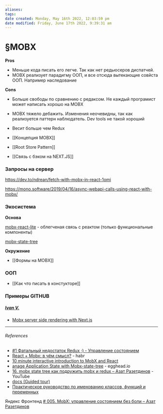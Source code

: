 ```yaml
---
aliases: 
tags: 
date created: Monday, May 16th 2022, 12:03:59 pm
date modified: Friday, June 17th 2022, 9:39:31 am
---
```


# §MOBX

**Pros**
- Меньше кода писать его легче. Так как нет редьюсеров диспатчей.
- MOBX реализует парадигму ООП, и все отсюда вытекающие совйста ООП. Например наследование

**Cons**
- Больше свободы по сравнению с редаксом. Не каждый програмист может написать хорошо на MOBX
- MOBX тяжело дебажить. Изменения неочевидны, так как реализуется паттерн наблюдатель. Dev tools не такой хороший
- Весит больше чем Redux

- [[Концепция MOBX]]
- [[Root Store Pattern]]
- [[Связь с бэком на NEXT.JS]]

### Запросы на сервер

https://dev.to/ndrean/fetch-with-mobx-in-react-1omi

https://mono.software/2019/04/16/async-webapi-calls-using-react-with-mobx/

### Экосистема

**Основа**

[mobx-react-lite](https://github.com/mobxjs/mobx/tree/main/packages/mobx-react-lite) - облегченая связь с реактом (только функциональные компоненты)

[mobx-state-tree]()

**Окружение**

- [[Формы на MOBX]]

### ООП

- [[Как что писать в констукторе]]

### Примеры GITHUB

##### [Ivan V.](https://dev.to/ivandotv)

- [Mobx server side rendering with Next.js](https://github.com/ivandotv/mobx-nextjs-root-store)

---

###### References

- [#1 Фатальный недостаток Redux ;) - Управление состоянием](https://www.youtube.com/watch?v=GJANg9rMo5Y&list=PLZTsCOAKJJ_b_qj0W5-9XVKnu769iBXR5&index=7)
- [React + Mobx: в чём смысл?](https://habr.com/ru/post/471048/) - habr
- [10 minute interactive introduction to MobX and React](https://mobx.js.org/getting-started)
- [anage Application State with Mobx-state-tree](https://egghead.io/courses/manage-application-state-with-mobx-state-tree) - egghead.io
- [16. mobx state tree как подружить mobx и redux – Азат Разетдинов](https://www.youtube.com/watch?v=OqejxNwq2Y8&t=1686s&ab_channel=%D0%A0%D0%B0%D0%B7%D1%80%D0%B0%D0%B1%D0%BE%D1%82%D0%BA%D0%B0) - YouTube
- [docs (Guided tour)](https://mobx.js.org/about-this-documentation.html#:~:text=6%20cheat%20sheet-,Guided%20tour,-To%20get%20an)
- [Практическое руководство по именованию классов, функций и переменных](https://habr.com/ru/post/558874/)

Яндекс Фронтенд [# 005. MobX: управление состоянием без боли – Азат Разетдинов](https://www.youtube.com/watch?v=9rZeCNLfeuk&t=59s&ab_channel=%D0%A4%D1%80%D0%BE%D0%BD%D1%82%D0%B5%D0%BD%D0%B4)
